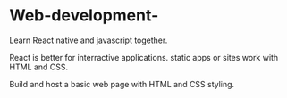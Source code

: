 # Web-development-

Learn React native and javascript together.

React is better for interractive applications. static apps or sites work with HTML and CSS.

Build and host a basic web page with HTML and CSS styling.
